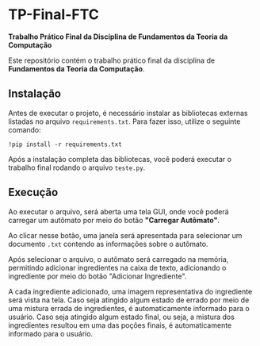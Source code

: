 <h1>TP-Final-FTC</h1>

<p><strong>Trabalho Prático Final da Disciplina de Fundamentos da Teoria da Computação</strong></p>

<p>Este repositório contém o trabalho prático final da disciplina de <strong>Fundamentos da Teoria da Computação</strong>.</p>

<h2>Instalação</h2>

<p>Antes de executar o projeto, é necessário instalar as bibliotecas externas listadas no arquivo <code>requirements.txt</code>. Para fazer isso, utilize o seguinte comando:</p>

<pre><code>!pip install -r requirements.txt</code></pre>

<p>Após a instalação completa das bibliotecas, você poderá executar o trabalho final rodando o arquivo <code>teste.py</code>.</p>

<h2>Execução</h2>

<p>Ao executar o arquivo, será aberta uma tela GUI, onde você poderá carregar um autômato por meio do botão <strong>"Carregar Autômato"</strong>.</p>

<p>Ao clicar nesse botão, uma janela será apresentada para selecionar um documento <code>.txt</code> contendo as informações sobre o autômato.</p>

<p>Após selecionar o arquivo, o autômato será carregado na memória, permitindo adicionar ingredientes na caixa de texto, adicionando o ingrediente por meio do botão "Adicionar Ingrediente".</p>


A cada ingrediente adicionado, uma imagem representativa do ingrediente será vista na tela. Caso seja atingido algum estado de errado por meio de uma mistura errada de ingredientes, é automaticamente informado para o usuário. Caso seja atingido algum estado final, ou seja, a mistura dos ingredientes resultou em uma das poções finais, é automaticamente informado para o usuário.